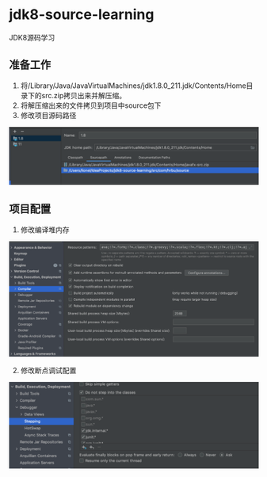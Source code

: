 # jdk8-source-learning

JDK8源码学习

## 准备工作

1. 将/Library/Java/JavaVirtualMachines/jdk1.8.0_211.jdk/Contents/Home目录下的src.zip拷贝出来并解压缩。
2. 将解压缩出来的文件拷贝到项目中source包下
3. 修改项目源码路径

![C4VAkp](image/C4VAkp.png)

## 项目配置

1. 修改编译堆内存

![1](image/屏幕快照%202021-01-25%20下午5.15.13.png)

2. 修改断点调试配置

![SEoCaQ](image/SEoCaQ.png)

